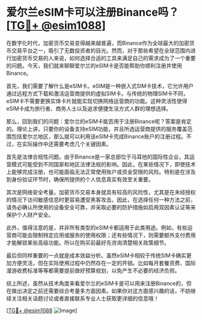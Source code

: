 # 爱尔兰eSIM卡可以注册Binance吗？[[TG💪+ @esim1088](https://t.me/s/esim1088)]

在数字化时代，加密货币交易变得越来越普遍，而Binance作为全球最大的加密货币交易平台之一，吸引了无数投资者的目光。然而，对于那些希望在全球范围内进行加密货币交易的人来说，如何选择合适的工具来满足自己的需求成为了一个重要的问题。今天，我们就来聊聊爱尔兰的eSIM卡是否能帮助你顺利注册并使用Binance。

首先，我们需要了解什么是eSIM卡。eSIM是一种嵌入式SIM卡技术，它允许用户通过远程方式下载和激活运营商提供的虚拟SIM卡。与传统的物理SIM卡不同，eSIM卡不需要更换实体卡片就能实现切换网络运营商的功能。这种灵活性使得eSIM卡成为旅行者、商务人士以及追求便捷生活方式人群的理想选择。

那么，回到我们的问题：爱尔兰的eSIM卡能否用于注册Binance呢？答案是肯定的。理论上讲，只要你的设备支持eSIM功能，并且所选运营商提供的服务覆盖范围包括爱尔兰地区，那么就可以利用该eSIM卡完成Binance账户的注册过程。不过，在实际操作中还需要考虑几个关键因素。

首先是法律合规性问题。由于Binance是一家总部位于马耳他的国际性企业，其运营模式可能受到不同国家和地区法律法规的影响。因此，在某些情况下，即使技术上能够完成注册，也可能面临无法正常使用账户或资金受限的风险。特别是在涉及到身份验证环节时，确保所提供的个人信息真实有效至关重要。

其次是网络安全考量。加密货币交易本身就具有较高的风险性，尤其是在未经授权的情况下访问敏感信息时更容易遭受黑客攻击。因此，在选择任何一种方法之前，请务必确认所使用的设备安全可靠，并采取必要的防护措施如启用双因素认证等来保护个人财产安全。

此外，值得注意的是，并非所有类型的eSIM卡都适用于此类用途。例如，有些运营商可能会限制特定应用或服务的使用权限；还有些情况下，则需要额外支付费用才能解锁某些高级功能。所以在购买前最好先咨询清楚相关政策细节。

最后但同样重要的一点就是成本效益分析。虽然eSIM卡相较于传统SIM卡确实更加方便灵活，但在实际使用过程中仍然存在一定的开销。比如每月套餐资费、国际漫游收费标准等等都需要提前做好预算规划，以免产生不必要的经济负担。

综上所述，虽然从技术角度来看爱尔兰的eSIM卡是可以用来注册Binance的，但在做出决定之前还需要综合考量多方面因素。如果你对这方面感兴趣的话，不妨继续关注相关话题讨论或者直接联系专业人士获取更详细的信息哦！

[[TG💪+ @esim1088](https://t.me/s/esim1088) ![Image](https://i.postimg.cc/4NQfJmqS/Snipaste-2025-05-13-00-14-12.png)]